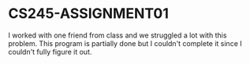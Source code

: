 # CS245-ASSIGNMENT01

I worked with one friend from class and we struggled a lot with this problem. This program is partially done but I couldn't complete it since I couldn't fully figure it out.
